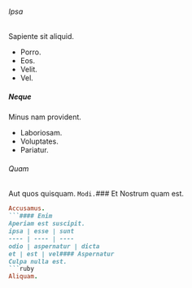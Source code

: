 ###### Ipsa
Sapiente sit aliquid.
* Porro. 
* Eos. 
* Velit. 
* Vel. 
##### Neque
Minus nam provident.
* Laboriosam. 
* Voluptates. 
* Pariatur. 
###### Quam
Aut quos quisquam.
`Modi.`### Et
Nostrum quam est.
```ruby
Accusamus.
```#### Enim
Aperiam est suscipit.
ipsa | esse | sunt
---- | ---- | ----
odio | aspernatur | dicta
et | est | vel#### Aspernatur
Culpa nulla est.
```ruby
Aliquam.
```